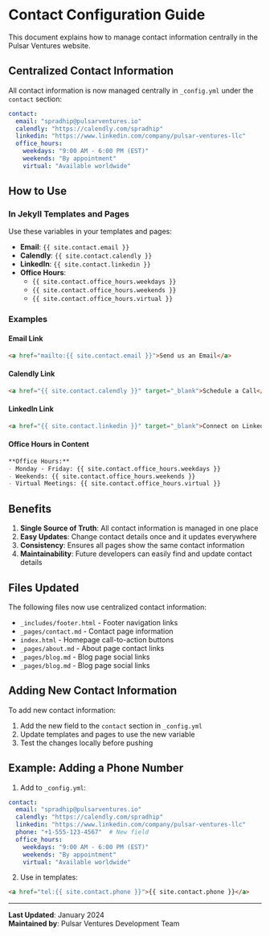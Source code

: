 # Contact Configuration Guide

This document explains how to manage contact information centrally in the Pulsar Ventures website.

## Centralized Contact Information

All contact information is now managed centrally in `_config.yml` under the `contact` section:

```yaml
contact:
  email: "spradhip@pulsarventures.io"
  calendly: "https://calendly.com/spradhip"
  linkedin: "https://www.linkedin.com/company/pulsar-ventures-llc"
  office_hours:
    weekdays: "9:00 AM - 6:00 PM (EST)"
    weekends: "By appointment"
    virtual: "Available worldwide"
```

## How to Use

### In Jekyll Templates and Pages

Use these variables in your templates and pages:

- **Email**: `{{ site.contact.email }}`
- **Calendly**: `{{ site.contact.calendly }}`
- **LinkedIn**: `{{ site.contact.linkedin }}`
- **Office Hours**: 
  - `{{ site.contact.office_hours.weekdays }}`
  - `{{ site.contact.office_hours.weekends }}`
  - `{{ site.contact.office_hours.virtual }}`

### Examples

#### Email Link
```html
<a href="mailto:{{ site.contact.email }}">Send us an Email</a>
```

#### Calendly Link
```html
<a href="{{ site.contact.calendly }}" target="_blank">Schedule a Call</a>
```

#### LinkedIn Link
```html
<a href="{{ site.contact.linkedin }}" target="_blank">Connect on LinkedIn</a>
```

#### Office Hours in Content
```markdown
**Office Hours:**
- Monday - Friday: {{ site.contact.office_hours.weekdays }}
- Weekends: {{ site.contact.office_hours.weekends }}
- Virtual Meetings: {{ site.contact.office_hours.virtual }}
```

## Benefits

1. **Single Source of Truth**: All contact information is managed in one place
2. **Easy Updates**: Change contact details once and it updates everywhere
3. **Consistency**: Ensures all pages show the same contact information
4. **Maintainability**: Future developers can easily find and update contact details

## Files Updated

The following files now use centralized contact information:

- `_includes/footer.html` - Footer navigation links
- `_pages/contact.md` - Contact page information
- `index.html` - Homepage call-to-action buttons
- `_pages/about.md` - About page contact links
- `_pages/blog.md` - Blog page social links
- `_pages/blog.md` - Blog page social links

## Adding New Contact Information

To add new contact information:

1. Add the new field to the `contact` section in `_config.yml`
2. Update templates and pages to use the new variable
3. Test the changes locally before pushing

## Example: Adding a Phone Number

1. Add to `_config.yml`:
```yaml
contact:
  email: "spradhip@pulsarventures.io"
  calendly: "https://calendly.com/spradhip"
  linkedin: "https://www.linkedin.com/company/pulsar-ventures-llc"
  phone: "+1-555-123-4567"  # New field
  office_hours:
    weekdays: "9:00 AM - 6:00 PM (EST)"
    weekends: "By appointment"
    virtual: "Available worldwide"
```

2. Use in templates:
```html
<a href="tel:{{ site.contact.phone }}">{{ site.contact.phone }}</a>
```

---

**Last Updated**: January 2024  
**Maintained by**: Pulsar Ventures Development Team
